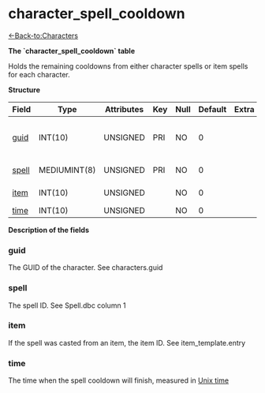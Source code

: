 # character\_spell\_cooldown

[<-Back-to:Characters](database-characters.md)

**The \`character\_spell\_cooldown\` table**

Holds the remaining cooldowns from either character spells or item spells for each character.

**Structure**

| Field      | Type         | Attributes | Key | Null | Default | Extra | Comment                            |
|------------|--------------|------------|-----|------|---------|-------|------------------------------------|
| [guid][1]  | INT(10)      | UNSIGNED   | PRI | NO   | 0       |       | Global Unique Identifier, Low part |
| [spell][2] | MEDIUMINT(8) | UNSIGNED   | PRI | NO   | 0       |       | Spell Identifier                   |
| [item][3]  | INT(10)      | UNSIGNED   |     | NO   | 0       |       | Item Identifier                    |
| [time][4]  | INT(10)      | UNSIGNED   |     | NO   | 0       |       |                                    |

[1]: #guid
[2]: #spell
[3]: #item
[4]: #time

**Description of the fields**

### guid

The GUID of the character. See characters.guid

### spell

The spell ID. See Spell.dbc column 1

### item

If the spell was casted from an item, the item ID. See item\_template.entry

### time

The time when the spell cooldown will finish, measured in [Unix time](http://en.wikipedia.org/wiki/Unix_time)
